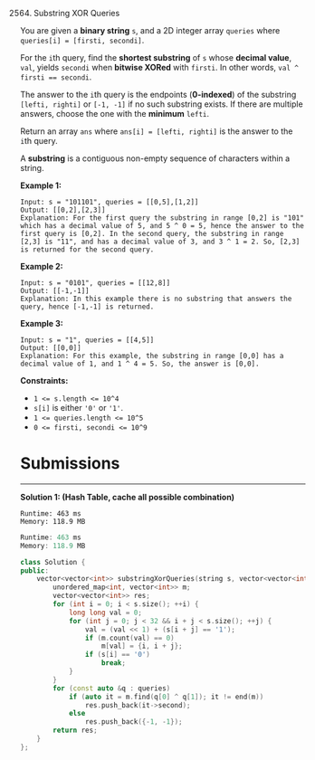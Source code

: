 2564. Substring XOR Queries

You are given a **binary string** `s`, and a 2D integer array `queries` where `queries[i] = [firsti, secondi]`.

For the `i`th query, find the **shortest substring** of `s` whose **decimal value**, `val`, yields `secondi` when **bitwise XORed** with `firsti`. In other words, `val ^ firsti == secondi`.

The answer to the `i`th query is the endpoints (**0-indexed**) of the substring `[lefti, righti]` or `[-1, -1]` if no such substring exists. If there are multiple answers, choose the one with the **minimum** `lefti`.

Return an array `ans` where `ans[i] = [lefti, righti]` is the answer to the `i`th query.

A **substring** is a contiguous non-empty sequence of characters within a string.

 

**Example 1:**
```
Input: s = "101101", queries = [[0,5],[1,2]]
Output: [[0,2],[2,3]]
Explanation: For the first query the substring in range [0,2] is "101" which has a decimal value of 5, and 5 ^ 0 = 5, hence the answer to the first query is [0,2]. In the second query, the substring in range [2,3] is "11", and has a decimal value of 3, and 3 ^ 1 = 2. So, [2,3] is returned for the second query. 
```

**Example 2:**
```
Input: s = "0101", queries = [[12,8]]
Output: [[-1,-1]]
Explanation: In this example there is no substring that answers the query, hence [-1,-1] is returned.
```

**Example 3:**
```
Input: s = "1", queries = [[4,5]]
Output: [[0,0]]
Explanation: For this example, the substring in range [0,0] has a decimal value of 1, and 1 ^ 4 = 5. So, the answer is [0,0].
```

**Constraints:**

* `1 <= s.length <= 10^4`
* `s[i]` is either `'0'` or `'1'`.
* `1 <= queries.length <= 10^5`
* `0 <= firsti, secondi <= 10^9`

# Submissions
---
**Solution 1: (Hash Table, cache all possible combination)**
```
Runtime: 463 ms
Memory: 118.9 MB
```
```c++
Runtime: 463 ms
Memory: 118.9 MB
```
```c++
class Solution {
public:
    vector<vector<int>> substringXorQueries(string s, vector<vector<int>>& queries) {
        unordered_map<int, vector<int>> m;
        vector<vector<int>> res;
        for (int i = 0; i < s.size(); ++i) {
            long long val = 0;
            for (int j = 0; j < 32 && i + j < s.size(); ++j) {
                val = (val << 1) + (s[i + j] == '1');
                if (m.count(val) == 0)
                    m[val] = {i, i + j};
                if (s[i] == '0')
                    break;
            }
        }
        for (const auto &q : queries)
            if (auto it = m.find(q[0] ^ q[1]); it != end(m))
                res.push_back(it->second);
            else
                res.push_back({-1, -1});
        return res;
    }
};
```
